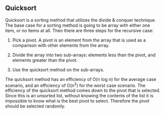 ## Quicksort

Quicksort is a sorting method that utilizes the divide & conquer technique. The base case for a sorting method is going to be array with either one item, or no items at all. Then there are three steps for the recursive case:

1. Pick a pivot. A pivot is an element from the array that is used as a comparison with other elements from the array.

2. Divide the array into two sub-arrays: elements less than the pivot, and elements greater than the pivot.

3. Use the quicksort method on the sub-arrays.

The quicksort method has an efficiency of O(n log n) for the average case scenario, and an efficiency of O(n<sup>2</sup>) for the worst case scenario. The efficiency of the quicksort method comes down to the pivot that is selected. Since this is an unsorted list, without knowing the contents of the list it is impossible to know what is the best pivot to select. Therefore the pivot should be selected randomly.

